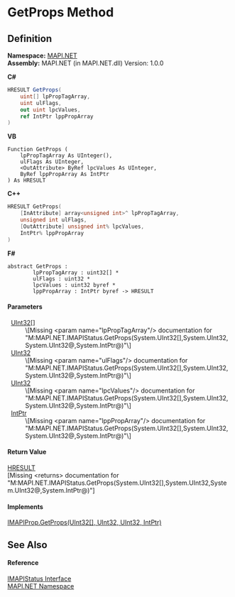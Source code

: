 # GetProps Method




## Definition
**Namespace:** <a href="5bef4637-66f8-16d4-e5f4-4d0da57a1538.md">MAPI.NET</a>  
**Assembly:** MAPI.NET (in MAPI.NET.dll) Version: 1.0.0

**C#**
``` C#
HRESULT GetProps(
	uint[] lpPropTagArray,
	uint ulFlags,
	out uint lpcValues,
	ref IntPtr lppPropArray
)
```
**VB**
``` VB
Function GetProps ( 
	lpPropTagArray As UInteger(),
	ulFlags As UInteger,
	<OutAttribute> ByRef lpcValues As UInteger,
	ByRef lppPropArray As IntPtr
) As HRESULT
```
**C++**
``` C++
HRESULT GetProps(
	[InAttribute] array<unsigned int>^ lpPropTagArray, 
	unsigned int ulFlags, 
	[OutAttribute] unsigned int% lpcValues, 
	IntPtr% lppPropArray
)
```
**F#**
``` F#
abstract GetProps : 
        lpPropTagArray : uint32[] * 
        ulFlags : uint32 * 
        lpcValues : uint32 byref * 
        lppPropArray : IntPtr byref -> HRESULT 
```



#### Parameters
<dl><dt>  <a href="https://learn.microsoft.com/dotnet/api/system.uint32" target="_blank" rel="noopener noreferrer">UInt32</a>[]</dt><dd>\[Missing &lt;param name="lpPropTagArray"/&gt; documentation for "M:MAPI.NET.IMAPIStatus.GetProps(System.UInt32[],System.UInt32,System.UInt32@,System.IntPtr@)"\]</dd><dt>  <a href="https://learn.microsoft.com/dotnet/api/system.uint32" target="_blank" rel="noopener noreferrer">UInt32</a></dt><dd>\[Missing &lt;param name="ulFlags"/&gt; documentation for "M:MAPI.NET.IMAPIStatus.GetProps(System.UInt32[],System.UInt32,System.UInt32@,System.IntPtr@)"\]</dd><dt>  <a href="https://learn.microsoft.com/dotnet/api/system.uint32" target="_blank" rel="noopener noreferrer">UInt32</a></dt><dd>\[Missing &lt;param name="lpcValues"/&gt; documentation for "M:MAPI.NET.IMAPIStatus.GetProps(System.UInt32[],System.UInt32,System.UInt32@,System.IntPtr@)"\]</dd><dt>  <a href="https://learn.microsoft.com/dotnet/api/system.intptr" target="_blank" rel="noopener noreferrer">IntPtr</a></dt><dd>\[Missing &lt;param name="lppPropArray"/&gt; documentation for "M:MAPI.NET.IMAPIStatus.GetProps(System.UInt32[],System.UInt32,System.UInt32@,System.IntPtr@)"\]</dd></dl>

#### Return Value
<a href="50596607-a328-ef10-6ea9-0448fbb7d197.md">HRESULT</a>  
\[Missing &lt;returns&gt; documentation for "M:MAPI.NET.IMAPIStatus.GetProps(System.UInt32[],System.UInt32,System.UInt32@,System.IntPtr@)"\]

#### Implements
<a href="eed91d74-f874-f174-2f2d-a0cbf2224590.md">IMAPIProp.GetProps(UInt32[], UInt32, UInt32, IntPtr)</a>  


## See Also


#### Reference
<a href="e0749ad9-46d7-9716-4d9d-030334fc0ed3.md">IMAPIStatus Interface</a>  
<a href="5bef4637-66f8-16d4-e5f4-4d0da57a1538.md">MAPI.NET Namespace</a>  
